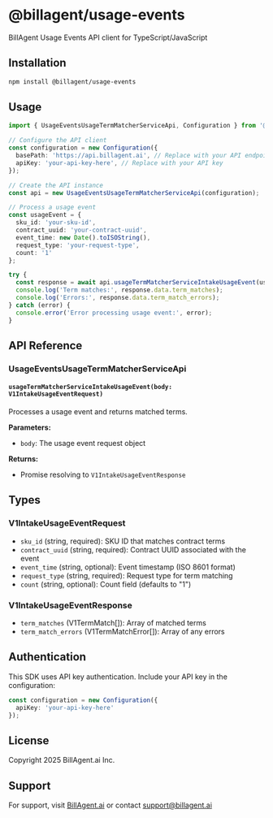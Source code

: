 # @billagent/usage-events

BillAgent Usage Events API client for TypeScript/JavaScript

## Installation

```bash
npm install @billagent/usage-events
```

## Usage

```typescript
import { UsageEventsUsageTermMatcherServiceApi, Configuration } from '@billagent/usage-events';

// Configure the API client
const configuration = new Configuration({
  basePath: 'https://api.billagent.ai', // Replace with your API endpoint
  apiKey: 'your-api-key-here', // Replace with your API key
});

// Create the API instance
const api = new UsageEventsUsageTermMatcherServiceApi(configuration);

// Process a usage event
const usageEvent = {
  sku_id: 'your-sku-id',
  contract_uuid: 'your-contract-uuid',
  event_time: new Date().toISOString(),
  request_type: 'your-request-type',
  count: '1'
};

try {
  const response = await api.usageTermMatcherServiceIntakeUsageEvent(usageEvent);
  console.log('Term matches:', response.data.term_matches);
  console.log('Errors:', response.data.term_match_errors);
} catch (error) {
  console.error('Error processing usage event:', error);
}
```

## API Reference

### UsageEventsUsageTermMatcherServiceApi

#### `usageTermMatcherServiceIntakeUsageEvent(body: V1IntakeUsageEventRequest)`

Processes a usage event and returns matched terms.

**Parameters:**
- `body`: The usage event request object

**Returns:**
- Promise resolving to `V1IntakeUsageEventResponse`

## Types

### V1IntakeUsageEventRequest
- `sku_id` (string, required): SKU ID that matches contract terms
- `contract_uuid` (string, required): Contract UUID associated with the event
- `event_time` (string, optional): Event timestamp (ISO 8601 format)
- `request_type` (string, required): Request type for term matching
- `count` (string, optional): Count field (defaults to "1")

### V1IntakeUsageEventResponse
- `term_matches` (V1TermMatch[]): Array of matched terms
- `term_match_errors` (V1TermMatchError[]): Array of any errors

## Authentication

This SDK uses API key authentication. Include your API key in the configuration:

```typescript
const configuration = new Configuration({
  apiKey: 'your-api-key-here'
});
```

## License

Copyright 2025 BillAgent.ai Inc.

## Support

For support, visit [BillAgent.ai](https://www.billagent.ai) or contact support@billagent.ai